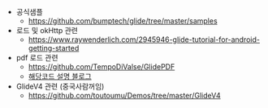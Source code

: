 * 공식샘플
  * https://github.com/bumptech/glide/tree/master/samples
* 로드 및 okHttp 관련
  * https://www.raywenderlich.com/2945946-glide-tutorial-for-android-getting-started
* pdf 로드 관련
  * https://github.com/TempoDiValse/GlidePDF
  * [해당코드 설명 블로그](https://blog.naver.com/jiwow34/222103637094)
* GlideV4 관련 (중국사람꺼임)
  * https://github.com/toutoumu/Demos/tree/master/GlideV4
